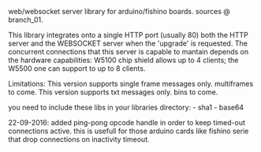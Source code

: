 web/websocket server library for arduino/fishino boards.
sources @ branch_01.

This library integrates onto a single HTTP port (usually 80) both the HTTP server and the WEBSOCKET server
when the 'upgrade' is requested. The concurrent connections that this server is capable to mantain depends
on the hardware capabilities: W5100 chip shield allows up to 4 clients; the W5500 one can support to up to 8 clients.

Limitations:
	This version supports single frame messages only. multiframes to come.
	This version supports txt messages only. bins to come.

you need to include these libs in your libraries directory:
	- sha1
	- base64

22-09-2016: added ping-pong opcode handle in order to keep timed-out connections active. this is usefull
	for those arduino cards like fishino serie that drop connections on inactivity timeout.